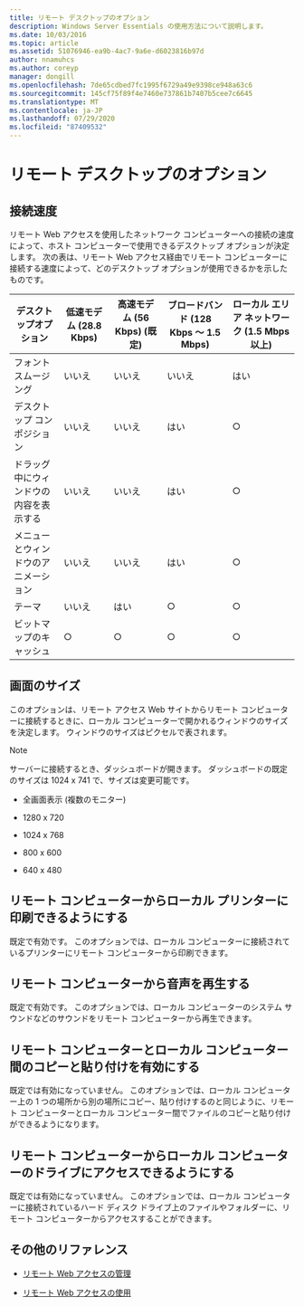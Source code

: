 ```yaml
---
title: リモート デスクトップのオプション
description: Windows Server Essentials の使用方法について説明します。
ms.date: 10/03/2016
ms.topic: article
ms.assetid: 51076946-ea9b-4ac7-9a6e-d6023816b97d
author: nnamuhcs
ms.author: coreyp
manager: dongill
ms.openlocfilehash: 7de65cdbed7fc1995f6729a49e9398ce948a63c6
ms.sourcegitcommit: 145cf75f89f4e7460e737861b7407b5cee7c6645
ms.translationtype: MT
ms.contentlocale: ja-JP
ms.lasthandoff: 07/29/2020
ms.locfileid: "87409532"
---
```

# <a name="remote-desktop-options"></a>リモート デスクトップのオプション

## <a name="connection-speed"></a>接続速度
 リモート Web アクセスを使用したネットワーク コンピューターへの接続の速度によって、ホスト コンピューターで使用できるデスクトップ オプションが決定します。 次の表は、リモート Web アクセス経由でリモート コンピューターに接続する速度によって、どのデスクトップ オプションが使用できるかを示したものです。

| デスクトップオプション | 低速モデム (28.8 Kbps) | 高速モデム (56 Kbps) (既定) | ブロードバンド (128 Kbps ～ 1.5 Mbps) | ローカル エリア ネットワーク (1.5 Mbps 以上) |
|--|--|--|--|--|
| フォント スムージング | いいえ | いいえ | いいえ | はい |
| デスクトップ コンポジション | いいえ | いいえ | はい | ○ |
| ドラッグ中にウィンドウの内容を表示する | いいえ | いいえ | はい | ○ |
| メニューとウィンドウのアニメーション | いいえ | いいえ | はい | ○ |
| テーマ | いいえ | はい | ○ | ○ |
| ビットマップのキャッシュ | ○ | ○ | ○ | ○ |

## <a name="screen-size"></a>画面のサイズ
 このオプションは、リモート アクセス Web サイトからリモート コンピューターに接続するときに、ローカル コンピューターで開かれるウィンドウのサイズを決定します。 ウィンドウのサイズはピクセルで表されます。

> [!NOTE]
>  サーバーに接続するとき、ダッシュボードが開きます。 ダッシュボードの既定のサイズは 1024 x 741 で、サイズは変更可能です。

-   全画面表示 (複数のモニター)

-   1280 x 720

-   1024 x 768

-   800 x 600

-   640 x 480

## <a name="enable-the-remote-computer-to-print-to-my-local-printer"></a>リモート コンピューターからローカル プリンターに印刷できるようにする
 既定で有効です。 このオプションでは、ローカル コンピューターに接続されているプリンターにリモート コンピューターから印刷できます。

## <a name="play-sounds-from-the-remote-computer"></a>リモート コンピューターから音声を再生する
 既定で有効です。 このオプションでは、ローカル コンピューターのシステム サウンドなどのサウンドをリモート コンピューターから再生できます。

## <a name="enable-copy-and-paste-between-the-remote-computer-and-the-local-computer"></a>リモート コンピューターとローカル コンピューター間のコピーと貼り付けを有効にする
 既定では有効になっていません。 このオプションでは、ローカル コンピューター上の 1 つの場所から別の場所にコピー、貼り付けするのと同じように、リモート コンピューターとローカル コンピューター間でファイルのコピーと貼り付けができるようになります。

## <a name="enable-the-remote-computer-to-access-drives-on-my-local-computer"></a>リモート コンピューターからローカル コンピューターのドライブにアクセスできるようにする
 既定では有効になっていません。 このオプションでは、ローカル コンピューターに接続されているハード ディスク ドライブ上のファイルやフォルダーに、リモート コンピューターからアクセスすることができます。

## <a name="additional-references"></a>その他のリファレンス

-   [リモート Web アクセスの管理](../manage/Manage-Remote-Web-Access-in-Windows-Server-Essentials.md)

-   [リモート Web アクセスの使用](../use/Use-Remote-Web-Access-in-Windows-Server-Essentials.md)
